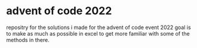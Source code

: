 # advent of code 2022
repositry for the solutions i made for the advent of code event 2022
goal is to make as much as possible in excel to get more familiar with some of the methods in there.
